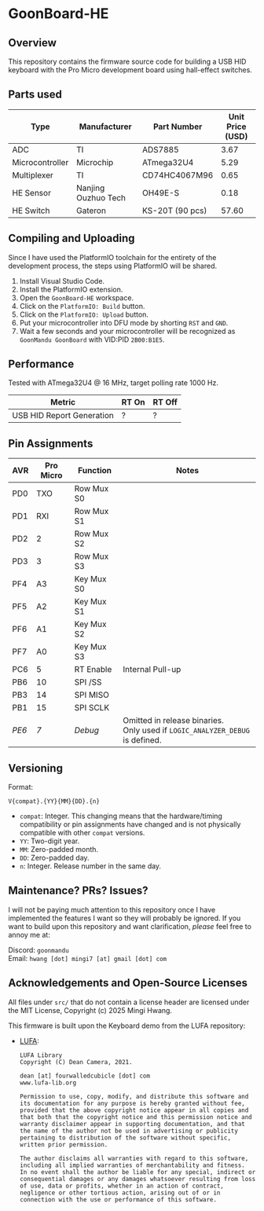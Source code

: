 # GoonBoard-HE
## Overview
This repository contains the firmware source code for building a USB HID keyboard with the Pro Micro development board using hall-effect switches.

## Parts used
| Type            | Manufacturer         | Part Number       | Unit Price (USD) |
|-----------------|----------------------|-------------------|------------------|
| ADC             | TI                   | ADS7885           | 3.67             |
| Microcontroller | Microchip            | ATmega32U4        | 5.29             |
| Multiplexer     | TI                   | CD74HC4067M96     | 0.65             |
| HE Sensor       | Nanjing Ouzhuo Tech  | OH49E-S           | 0.18             |
| HE Switch       | Gateron              | KS-20T (90 pcs)   | 57.60            |

## Compiling and Uploading
Since I have used the PlatformIO toolchain for the entirety of the development process, the steps using PlatformIO will be shared.

1. Install Visual Studio Code.
2. Install the PlatformIO extension.
3. Open the `GoonBoard-HE` workspace.
4. Click on the `PlatformIO: Build` button.
5. Click on the `PlatformIO: Upload` button.
6. Put your microcontroller into DFU mode by shorting `RST` and `GND`.
7. Wait a few seconds and your microcontroller will be recognized as `GoonMandu GoonBoard` with VID:PID `2B00:B1E5`.

## Performance
Tested with ATmega32U4 @ 16 MHz, target polling rate 1000 Hz.

| Metric | RT On | RT Off |
|-|-|-|
| USB HID Report Generation | ? | ? |

## Pin Assignments
| AVR | Pro Micro | Function | Notes |
|-|-|-|-|
| PD0 | TXO | Row Mux S0 |
| PD1 | RXI | Row Mux S1 |
| PD2 | 2 | Row Mux S2 |
| PD3 | 3 | Row Mux S3 |
| PF4 | A3 | Key Mux S0 |
| PF5 | A2 | Key Mux S1 |
| PF6 | A1 | Key Mux S2 |
| PF7 | A0 | Key Mux S3 |
| PC6 | 5 | RT Enable | Internal Pull-up |
| PB6 | 10 | SPI /SS |
| PB3 | 14 | SPI MISO |
| PB1 | 15 | SPI SCLK |
| *PE6* | *7* | *Debug* | Omitted in release binaries.<br>Only used if `LOGIC_ANALYZER_DEBUG` is defined. |

## Versioning
Format:
```
V{compat}.{YY}{MM}{DD}.{n}
```
- `compat`: Integer. This changing means that the hardware/timing compatibility or pin assignments have changed and is not physically compatible with other `compat` versions.
- `YY`: Two-digit year.
- `MM`: Zero-padded month.
- `DD`: Zero-padded day.
- `n`: Integer. Release number in the same day.

## Maintenance? PRs? Issues?
I will not be paying much attention to this repository once I have implemented the features I want so they will probably be ignored. If you want to build upon this repository and want clarification, *please* feel free to annoy me at:

Discord: `goonmandu`<br>
Email: `hwang [dot] mingi7 [at] gmail [dot] com`

## Acknowledgements and Open-Source Licenses
All files under `src/` that do not contain a license header are licensed under the MIT License, Copyright (c) 2025 Mingi Hwang.

This firmware is built upon the Keyboard demo from the LUFA repository:
- [LUFA](https://github.com/abcminiuser/lufa):
    ```
    LUFA Library
    Copyright (C) Dean Camera, 2021.

    dean [at] fourwalledcubicle [dot] com
    www.lufa-lib.org

    Permission to use, copy, modify, and distribute this software and its documentation for any purpose is hereby granted without fee, provided that the above copyright notice appear in all copies and that both that the copyright notice and this permission notice and warranty disclaimer appear in supporting documentation, and that the name of the author not be used in advertising or publicity pertaining to distribution of the software without specific, written prior permission.

    The author disclaims all warranties with regard to this software, including all implied warranties of merchantability and fitness.  In no event shall the author be liable for any special, indirect or consequential damages or any damages whatsoever resulting from loss of use, data or profits, whether in an action of contract, negligence or other tortious action, arising out of or in connection with the use or performance of this software.
    ```